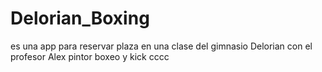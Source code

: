 # Delorian_Boxing
es una app para reservar plaza en una clase del gimnasio Delorian con el profesor Alex pintor
boxeo y kick cccc
